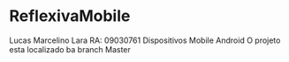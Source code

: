 # ReflexivaMobile
Lucas Marcelino Lara
RA: 09030761
Dispositivos Mobile Android
O projeto esta localizado ba branch Master
